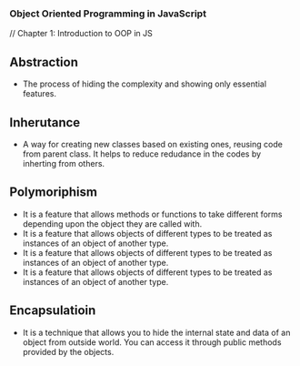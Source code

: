 ### Object Oriented Programming in JavaScript
// Chapter 1: Introduction to OOP in JS

## Abstraction 
- The process of hiding the complexity and showing only essential features.

## Inherutance
- A way for creating new classes based on existing ones, reusing code from parent class.
It helps to reduce redudance in the codes by inherting from others. 

## Polymoriphism
- It is a feature that allows methods or functions to take different forms depending upon the object they are called with.
- It is a feature that allows objects of different types to be treated as instances of an object of another type.
- It is a feature that allows objects of different types to be treated as instances of an object of another type.
- It is a feature that allows objects of different types to be treated as instances of an object of another type.

## Encapsulatioin
- It is a technique that allows you to hide the internal state and data of an object from outside world.
You can access it through public methods provided by the objects.